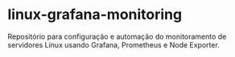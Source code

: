 # linux-grafana-monitoring
Repositório para configuração e automação do monitoramento de servidores Linux usando Grafana, Prometheus e Node Exporter.
